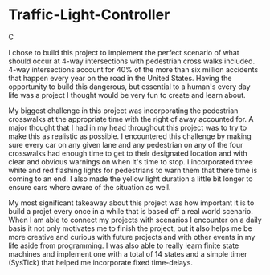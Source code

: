 # Traffic-Light-Controller
C

I chose to build this project to implement the perfect scenario of what should occur at 4-way intersections with pedestrian cross walks included. 4-way intersections account for 40% of the more than six million accidents that happen every year on the road in the United States. Having the opportunity to build this dangerous, but essential to a human's every day life was a project I thought would be very fun to create and learn about. 

My biggest challenge in this project was incorporating the pedestrian crosswalks at the appropriate time with the right of away accounted for. A major thought that I had in my head throughout this project was to try to make this as realistic as possible. I encountered this challenge by making sure every car on any given lane and any pedestrian on any of the four crosswalks had enough time to get to their designated location and with clear and obvious warnings on when it's time to stop. I incorporated three white and red flashing lights for pedestrians to warn them that there time is coming to an end. I also made the yellow light duration a little bit longer to ensure cars where aware of the situation as well.

My most significant takeaway about this project was how important it is to build a projet every once in a while that is based off a real world scenario. When I am able to connect my projects with scenarios I encounter on a daily basis it not only motivates me to finish the project, but it also helps me be more creative and curious with future projects and with other events in my life aside from programming. I was also able to really learn finite state machines and implement one with a total of 14 states and a simple timer (SysTick) that helped me incorporate fixed time-delays.
